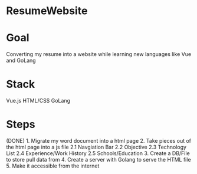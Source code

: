 # ResumeWebsite

# Goal
Converting my resume into a website while learning new languages like Vue and GoLang

# Stack
Vue.js
HTML/CSS
GoLang

# Steps
(DONE) 1. Migrate my word document into a html page
2. Take pieces out of the html page into a js file
  2.1 Navgiation Bar
  2.2 Objective
  2.3 Technology List
  2.4 Experience/Work History
  2.5 Schools/Education
3. Create a DB/File to store pull data from
4. Create a server with Golang to serve the HTML file
5. Make it accessible from the internet
